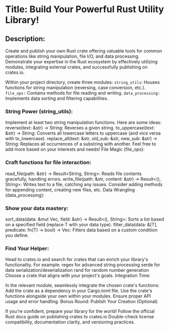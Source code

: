 # Title: Build Your Powerful Rust Utility Library!

## Description:
Create and publish your own Rust crate offering valuable tools for common operations like string manipulation, file I/O, and data processing. Demonstrate your expertise in the Rust ecosystem by effectively utilizing modules, integrating external crates, and successfully publishing on crates.io.




Within your project directory, create three modules:
`string_utils`: Houses functions for string manipulation (reversing, case conversion, etc.).
`file_ops:` Contains methods for file reading and writing.
`data_processing:` Implements data sorting and filtering capabilities.

### String Power (string_utils):

Implement at least two string manipulation functions. Here are some ideas:
reverse(text: &str) -> String: Reverses a given string.
to_uppercase(text: &str) -> String: Converts all lowercase letters to uppercase (and vice versa with to_lowercase).
replace_all(text: &str, old_sub: &str, new_sub: &str) -> String: Replaces all occurrences of a substring with another.
Feel free to add more based on your interests and needs!
File Magic (file_ops):

### Craft functions for file interaction:
read_file(path: &str) -> Result<String, String>: Reads file contents gracefully, handling errors.
write_file(path: &str, content: &str) -> Result<(), String>: Writes text to a file, catching any issues.
Consider adding methods for appending content, creating new files, etc.
Data Wrangling (data_processing):

### Show your data mastery:
sort_data(data: &mut Vec<T>, field: &str) -> Result<(), String>: Sorts a list based on a specified field (replace T with your data type).
filter_data(data: &[T], predicate: fn(T) -> bool) -> Vec<T>: Filters data based on a custom condition you define.



### Find Your Helper:

Head to crates.io and search for crates that can enrich your library's functionality. For example:
regex for advanced string processing
serde for data serialization/deserialization
rand for random number generation
Choose a crate that aligns with your project's goals.
Integration Time:

In the relevant module, seamlessly integrate the chosen crate's functions:
Add the crate as a dependency in your Cargo.toml file.
Use the crate's functions alongside your own within your modules.
Ensure proper API usage and error handling.
Bonus Round: Publish Your Creation (Optional)


If you're confident, prepare your library for the world! Follow the official Rust docs guide on publishing crates to crates.io
Double-check license compatibility, documentation clarity, and versioning practices.

